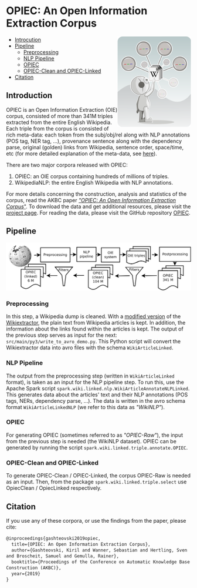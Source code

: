 # OPIEC: An Open Information Extraction Corpus

<img src="img/opiec-logo.png" align="right" width=200>

* [Introcution](#introduction)
* [Pipeline](#pipeline)
   * [Preprocessing](#preprocessing)
   * [NLP Pipeline](#nlp-pipeline)
   * [OPIEC](#opiec)
   * [OPIEC-Clean and OPIEC-Linked](#opiec-clean-and-opiec-linked)
* [Citation](#citation)

## Introduction
OPIEC is an Open Information Extraction (OIE) corpus, consisted of more than 341M triples extracted from the entire English Wikipedia. Each triple from the corpus is consisted of rich meta-data: each token from the subj/obj/rel along with NLP annotations (POS tag, NER tag, ...), provenance sentence along with the dependency parse, original (golden) links from Wikipedia, sentence order, space/time, etc (for more detailed explanation of the meta-data, see [here](#metadata)). 

There are two major corpora released with OPIEC:

1. OPIEC: an OIE corpus containing hundreds of millions of triples.
2. WikipediaNLP: the entire English Wikipedia with NLP annotations.

For more details concerning the construction, analysis and statistics of the corpus, read the AKBC paper [*"OPIEC: An Open Information Extraction Corpus*"](https://arxiv.org/pdf/1904.12324.pdf). To download the data and get additional resources, please visit the [project page](https://www.uni-mannheim.de/dws/research/resources/opiec/). For reading the data, please visit the GitHub repository [OPIEC](https://github.com/uma-pi1/OPIEC).

## Pipeline 
<p align="center">
  <img src="img/opiec-pipeline.png" width=700>
</p>

### Preprocessing

In this step, a Wikipedia dump is cleaned. With a [modified version](https://github.com/samuelbroscheit/wikiextractor-wikimentions) of the [Wikiextractor](https://github.com/attardi/wikiextractor), the plain text from Wikipedia articles is kept. In addition, the information about the links found within the articles is kept. The output of the previous step serves as input for the next: `src/main/py3/write_to_avro_demo.py`. This Python script will convert the Wikiextractor data into avro files with the schema `WikiArticleLinked`. 

### NLP Pipeline

The output from the preprocessing step (written in `WikiArticleLinked` format), is taken as an input for the NLP pipeline step. To run this, use the Apache Spark script `spark.wiki.linked.nlp.WikiArticleAnnotateNLPLinked`. This generates data about the articles' text and their NLP annotations (POS tags, NERs, dependency parse, ...). The data is written in the avro schema format `WikiArticleLinkedNLP` (we refer to this data as *"WikiNLP"*). 

### OPIEC

For generating OPIEC (sometimes referred to as *"OPIEC-Raw"*), the input from the previous step is needed (the WikiNLP dataset). OPIEC can be generated by running the script `spark.wiki.linked.triple.annotate.OPIEC`.

### OPIEC-Clean and OPIEC-Linked

To generate OPIEC-Clean / OPIEC-Linked, the corpus OPIEC-Raw is needed as an input. Then, from the package `spark.wiki.linked.triple.select` use OpiecClean / OpiecLinked respectively. 

## Citation

If you use any of these corpora, or use the findings from the paper, please cite: 

```
@inproceedings{gashteovski2019opiec,
  title={OPIEC: An Open Information Extraction Corpus},
  author={Gashteovski, Kiril and Wanner, Sebastian and Hertling, Sven and Broscheit, Samuel and Gemulla, Rainer},
  booktitle={Proceedings of the Conference on Automatic Knowledge Base Construction (AKBC)},
  year={2019}
}
```
